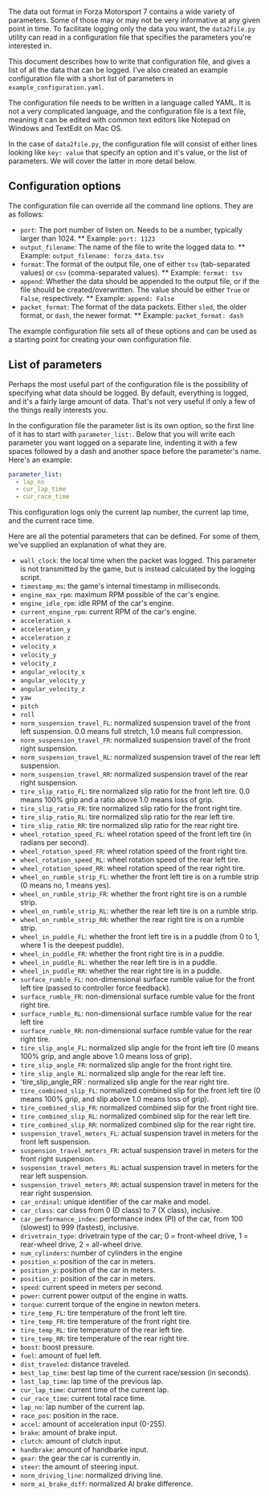 The data out format in Forza Motorsport 7 contains a wide variety of parameters. Some of those may or may not be very informative at any given point in time. To facilitate logging only the data you want, the `data2file.py` utility can read in a configuration file that specifies the parameters you're interested in.

This document describes how to write that configuration file, and gives a list of all the data that can be logged. I've also created an example configuration file with a short list of parameters in `example_configuration.yaml`.

The configuration file needs to be written in a language called YAML. It is not a very complicated language, and the configuration file is a text file, meaning it can be edited with common text editors like Notepad on Windows and TextEdit on Mac OS.

In the case of `data2file.py`, the configuration file will consist of either lines looking like `key: value` that specify an option and it's value, or the list of parameters. We will cover the latter in more detail below.

## Configuration options
The configuration file can override all the command line options. They are as follows:

* `port`: The port number of listen on. Needs to be a number, typically larger than 1024.
** Example: `port: 1123`
* `output_filename`: The name of the file to write the logged data to.
** Example: `output_filename: forza_data.tsv`
* `format`: The format of the output file, one of either `tsv` (tab-separated values) or `csv` (comma-separated values).
** Example: `format: tsv`
* `append`: Whether the data should be appended to the output file, or if the file should be created/overwritten. The value should be either `True` or `False`, respectively.
** Example: `append: False`
* `packet_format`: The format of the data packets. Either `sled`, the older format, or `dash`, the newer format.
** Example: `packet_format: dash`

The example configuration file sets all of these options and can be used as a starting point for creating your own configuration file.

## List of parameters
Perhaps the most useful part of the configuration file is the possibility of specifying what data should be logged. By default, everything is logged, and it's a fairly large amount of data. That's not very useful if only a few of the things really interests you.

In the configuration file the parameter list is its own option, so the first line of it has to start with `parameter_list:`. Below that you will write each parameter you want logged on a separate line, indenting it with a few spaces followed by a dash and another space before the parameter's name. Here's an example:

```yaml
parameter_list:
  - lap_no
  - cur_lap_time
  - cur_race_time
```

This configuration logs only the current lap number, the current lap time, and the current race time.

Here are all the potential parameters that can be defined. For some of them, we've supplied an explanation of what they are.

* `wall_clock`: the local time when the packet was logged. This parameter is not transmitted by the game, but is instead calculated by the logging script.
* `timestamp_ms`: the game's internal timestamp in milliseconds.
* `engine_max_rpm`: maximum RPM possible of the car's engine.
* `engine_idle_rpm`: idle RPM of the car's engine.
* `current_engine_rpm`: current RPM of the car's engine.
* `acceleration_x`
* `acceleration_y`
* `acceleration_z`
* `velocity_x`
* `velocity_y`
* `velocity_z`
* `angular_velocity_x`
* `angular_velocity_y`
* `angular_velocity_z`
* `yaw`
* `pitch`
* `roll`
* `norm_suspension_travel_FL`: normalized suspension travel of the front left suspension. 0.0 means full stretch, 1.0 means full compression.
* `norm_suspension_travel_FR`: normalized suspension travel of the front right suspension.
* `norm_suspension_travel_RL`: normalized suspension travel of the rear left suspension.
* `norm_suspension_travel_RR`: normalized suspension travel of the rear right suspension.
* `tire_slip_ratio_FL`: tire normalized slip ratio for the front left tire. 0.0 means 100% grip and a ratio above 1.0 means loss of grip.
* `tire_slip_ratio_FR`: tire normalized slip ratio for the front right tire.
* `tire_slip_ratio_RL`: tire normalized slip ratio for the rear left tire.
* `tire_slip_ratio_RR`: tire normalized slip ratio for the rear right tire.
* `wheel_rotation_speed_FL`: wheel rotation speed of the front left tire (in radians per second).
* `wheel_rotation_speed_FR`: wheel rotation speed of the front right tire.
* `wheel_rotation_speed_RL`: wheel rotation speed of the rear left tire.
* `wheel_rotation_speed_RR`: wheel rotation speed of the rear right tire.
* `wheel_on_rumble_strip_FL`: whether the front left tire is on a rumble strip (0 means no, 1 means yes).
* `wheel_on_rumble_strip_FR`: whether the front right tire is on a rumble strip.
* `wheel_on_rumble_strip_RL`: whether the rear left tire is on a rumble strip.
* `wheel_on_rumble_strip_RR`: whether the rear right tire is on a rumble strip.
* `wheel_in_puddle_FL`: whether the front left tire is in a puddle (from 0 to 1, where 1 is the deepest puddle).
* `wheel_in_puddle_FR`: whether the front right tire is in a puddle.
* `wheel_in_puddle_RL`: whether the rear left tire is in a puddle.
* `wheel_in_puddle_RR`: whether the rear right tire is in a puddle.
* `surface_rumble_FL`: non-dimensional surface rumble value for the front left tire (passed to controller force feedback).
* `surface_rumble_FR`: non-dimensional surface rumble value for the front right tire.
* `surface_rumble_RL`: non-dimensional surface rumble value for the rear left tire
* `surface_rumble_RR`: non-dimensional surface rumble value for the rear right tire.
* `tire_slip_angle_FL`: normalized slip angle for the front left tire (0 means 100% grip, and angle above 1.0 means loss of grip).
* `tire_slip_angle_FR`: normalized slip angle for the front right tire.
* `tire_slip_angle_RL`: normalized slip angle for the rear left tire.
* 'tire_slip_angle_RR`: normalized slip angle for the rear right tire.
* `tire_combined_slip_FL`: normalized combined slip for the front left tire (0 means 100% grip, and slip above 1.0 means loss of grip).
* `tire_combined_slip_FR`: normalized combined slip for the front right tire.
* `tire_combined_slip_RL`: normalized combined slip for the rear left tire.
* `tire_combined_slip_RR`: normalized combined slip for the rear right tire.
* `suspension_travel_meters_FL`: actual suspension travel in meters for the front left suspension.
* `suspension_travel_meters_FR`: actual suspension travel in meters for the front right suspension.
* `suspension_travel_meters_RL`: actual suspension travel in meters for the rear left suspension.
* `suspension_travel_meters_RR`: actual suspension travel in meters for the rear right suspension.
* `car_ordinal`: unique identifier of the car make and model.
* `car_class`: car class from 0 (D class) to 7 (X class), inclusive.
* `car_performance_index`: performance index (PI) of the car, from 100 (slowest) to 999 (fastest), inclusive.
* `drivetrain_type`: drivetrain type of the car; 0 = front-wheel drive, 1 = rear-wheel drive, 2 = all-wheel drive.
* `num_cylinders`: number of cylinders in the engine
* `position_x`: position of the car in meters.
* `position_y`: position of the car in meters.
* `position_z`: position of the car in meters.
* `speed`: current speed in meters per second.
* `power`: current power output of the engine in watts.
* `torque`: current torque of the engine in newton meters.
* `tire_temp_FL`: tire temperature of the front left tire.
* `tire_temp_FR`: tire temperature of the front right tire.
* `tire_temp_RL`: tire temperature of the rear left tire.
* `tire_temp_RR`: tire temperature of the rear right tire.
* `boost`: boost pressure.
* `fuel`: amount of fuel left.
* `dist_traveled`: distance traveled.
* `best_lap_time`: best lap time of the current race/session (in seconds).
* `last_lap_time`: lap time of the previous lap.
* `cur_lap_time`: current time of the current lap.
* `cur_race_time`: current total race time.
* `lap_no`: lap number of the current lap.
* `race_pos`: position in the race.
* `accel`: amount of acceleration input (0-255).
* `brake`: amount of brake input.
* `clutch`: amount of clutch input.
* `handbrake`: amount of handbarke input.
* `gear`: the gear the car is currently in.
* `steer`: the amount of steering input.
* `norm_driving_line`: normalized driving line.
* `norm_ai_brake_diff`: normalized AI brake difference.
